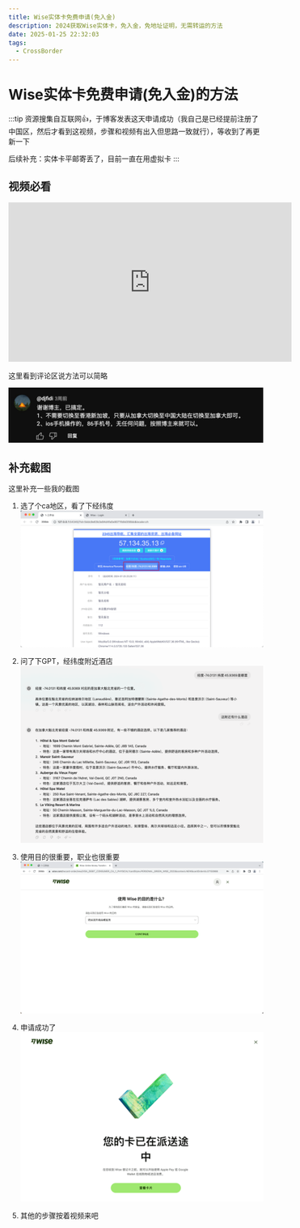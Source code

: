 ```yaml
---
title: Wise实体卡免费申请(免入金)
description: 2024获取Wise实体卡，免入金，免地址证明，无需转运的方法
date: 2025-01-25 22:32:03
tags:
  - CrossBorder
---
```


# Wise实体卡免费申请(免入金)的方法

:::tip
资源搜集自互联网👍，于博客发表这天申请成功（我自己是已经提前注册了中国区，然后才看到这视频，步骤和视频有出入但思路一致就行），等收到了再更新一下

后续补充：实体卡平邮寄丢了，目前一直在用虚拟卡
:::


## 视频必看

<iframe width="560" height="315" src="https://www.youtube.com/embed/SloKmqShLtU?si=2soW5WJpTiM7gAq3" title="YouTube video player" frameborder="0" allow="accelerometer; autoplay; clipboard-write; encrypted-media; gyroscope; picture-in-picture; web-share" referrerpolicy="strict-origin-when-cross-origin" allowfullscreen></iframe>

这里看到评论区说方法可以简略

![img](./1721917923.jpg)

## 补充截图

这里补充一些我的截图

1. 选了个ca地区，看了下经纬度
![img](./1721917924.png)

2. 问了下GPT，经纬度附近酒店
![img](./1721917925.png)

3. 使用目的很重要，职业也很重要
![img](./1721917926.png)

4. 申请成功了
![img](./1721917927.png)

5. 其他的步骤按着视频来吧
